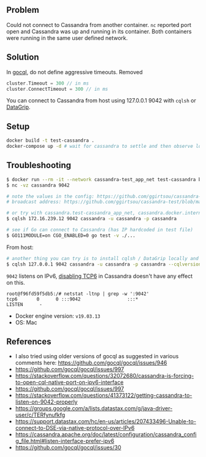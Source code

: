 ## Problem

Could not connect to Cassandra from another container. `nc` reported port open and Cassandra was up and running in its container. Both containers were running in the same user defined network.

## Solution

In [gocql](https://github.com/gocql/gocql/), do not define aggressive timeouts. Removed

```go
cluster.Timeout = 300 // in ms
cluster.ConnectTimeout = 300 // in ms
```

You can connect to Cassandra from host using 127.0.0.1 9042 with `cqlsh` or [DataGrip](https://www.jetbrains.com/datagrip/).

## Setup

```bash
docker build -t test-cassandra .
docker-compose up -d # wait for cassandra to settle and then observe logs in tests container
```

## Troubleshooting

```bash
$ docker run --rm -it --network cassandra-test_app_net test-cassandra bash
$ nc -vz cassandra 9042

# note the values in the config: https://github.com/ggirtsou/cassandra-test/blob/master/dev/cassandra.yaml#L612
# broadcast address: https://github.com/ggirtsou/cassandra-test/blob/master/dev/cassandra.yaml#L626

# or try with cassandra.test-cassandra_app_net, cassandra.docker.internal, cassandra as host
$ cqlsh 172.16.239.12 9042 cassandra -u cassandra -p cassandra

# see if Go can connect to Cassandra (has IP hardcoded in test file)
$ GO111MODULE=on CGO_ENABLED=0 go test -v ./...
```
From host:
```bash
# another thing you can try is to install cqlsh / DataGrip locally and try to connect
$ cqlsh 127.0.0.1 9042 cassandra -u cassandra -p cassandra --cqlversion="3.4.4" # run from host - this works!
```

`9042` listens on IPv6, [disabling TCP6](https://cassandra.apache.org/doc/latest/configuration/cassandra_config_file.html#listen-interface-prefer-ipv6) in Cassandra doesn't have any effect on this.
```
root@f96fd59f5db5:/# netstat -ltnp | grep -w ':9042'
tcp6       0      0 :::9042                 :::*                    LISTEN      -
```

* Docker engine version: `v19.03.13`
* OS: Mac

## References

* I also tried using older versions of gocql as suggested in various comments here: https://github.com/gocql/gocql/issues/946
* https://github.com/gocql/gocql/issues/997
* https://stackoverflow.com/questions/32072680/cassandra-is-forcing-to-open-cql-native-port-on-ipv6-interface
* https://github.com/gocql/gocql/issues/997
* https://stackoverflow.com/questions/41373122/getting-cassandra-to-listen-on-9042-properly
* https://groups.google.com/a/lists.datastax.com/g/java-driver-user/c/TERfynufkfg
* https://support.datastax.com/hc/en-us/articles/207433496-Unable-to-connect-to-DSE-via-native-protocol-over-IPv6
* https://cassandra.apache.org/doc/latest/configuration/cassandra_config_file.html#listen-interface-prefer-ipv6
* https://github.com/gocql/gocql/issues/30
